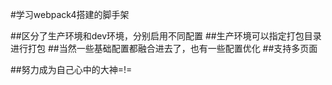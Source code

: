 #学习webpack4搭建的脚手架

##区分了生产环境和dev环境，分别启用不同配置
##生产环境可以指定打包目录进行打包
##当然一些基础配置都融合进去了，也有一些配置优化
##支持多页面

##努力成为自己心中的大神=!=